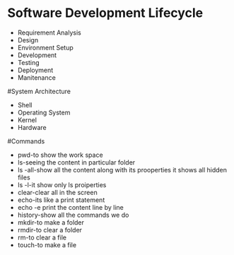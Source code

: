 # Software Development Lifecycle
 - Requirement Analysis
 - Design
 - Environment Setup
 - Development
 - Testing
 - Deployment
 - Manitenance

#System Architecture
 - Shell
 - Operating System
 - Kernel
 - Hardware 

#Commands
 - pwd-to show the work space
 - ls-seeing the content in particular folder
 - ls -all-show all the content along with its prooperties it shows all hidden files
 - ls -l-it show only ls proiperties
 - clear-clear all in the screen 
 - echo-its like a print statement
 - echo -e print the content line by line
 - history-show all the commands we do
 - mkdir-to make a folder
 - rmdir-to clear a folder
 - rm-to clear a file
 - touch-to make a file      

